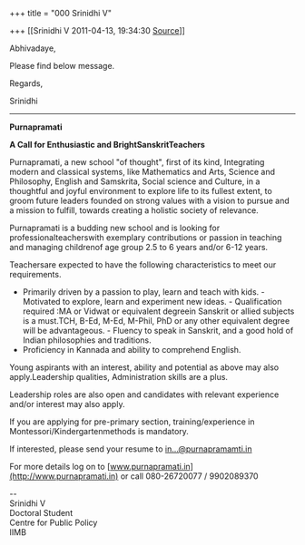 +++
title = "000 Srinidhi V"

+++
[[Srinidhi V	2011-04-13, 19:34:30 [Source](https://groups.google.com/g/bvparishat/c/ehbGFbbm1hI)]]



Abhivadaye,

  

Please find below message.

  

Regards,

Srinidhi

  

--------------

  

**Purnapramati**

  
**A Call for Enthusiastic and BrightSanskritTeachers**  
  
Purnapramati, a new school "of thought", first of its kind, Integrating modern and classical systems, like Mathematics and Arts, Science and Philosophy, English and Samskrita, Social science and Culture, in a thoughtful and joyful environment to explore life to its fullest extent, to groom future leaders founded on strong values with a vision to pursue and a mission to fulfill, towards creating a holistic society of relevance.  
  
Purnapramati is a budding new school and is looking for professionalteacherswith exemplary contributions or passion in teaching and managing childrenof age group 2.5 to 6 years and/or 6-12 years.  
  
Teachersare expected to have the following characteristics to meet our requirements.

-   Primarily driven by a passion to play, learn and teach with kids. -   Motivated to explore, learn and experiment new ideas. -   Qualification required :MA or Vidwat or equivalent degreein
    Sanskrit or allied subjects is a must.TCH, B-Ed, M-Ed, M-Phil, PhD
    or any other equivalent degree will be advantageous. -   Fluency to speak in Sanskrit, and a good hold of Indian philosophies
    and traditions.
-   Proficiency in Kannada and ability to comprehend English.

Young aspirants with an interest, ability and potential as above may also apply.Leadership qualities, Administration skills are a plus.  
  
Leadership roles are also open and candidates with relevant experience and/or interest may also apply.  
  
If you are applying for pre-primary section, training/experience in Montessori/Kindergartenmethods is mandatory.  
  
If interested, please send your resume to [in...@purnapramamti.in]()  

  

For more details log on to [www.purnapramati.in](http://www.purnapramati.in) or call 080-26720077 / 9902089370  
  
  
  

--  
Srinidhi V  
Doctoral Student  
Centre for Public Policy  
IIMB  

